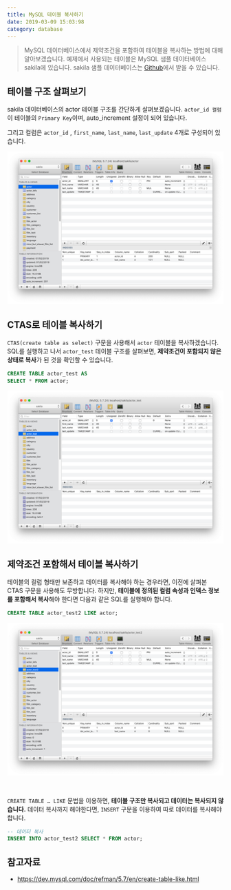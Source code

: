 ```yaml
---
title: MySQL 테이블 복사하기
date: 2019-03-09 15:03:98
category: database
---
```


> MySQL 데이터베이스에서 제약조건을 포함하여 테이블을 복사하는 방법에 대해 알아보겠습니다. 예제에서 사용되는 테이블은 MySQL 샘플 데이터베이스 sakila에 있습니다. sakila 샘플 데이터베이스는 [Github](https://github.com/datacharmer/test_db)에서 받을 수 있습니다.

## 테이블 구조 살펴보기
sakila 데이터베이스의 actor 테이블 구조를 간단하게 살펴보겠습니다. ```actor_id 컬럼```이 테이블의 ```Primary Key```이며, auto_increment 설정이 되어 있습니다.

그리고 컬럼은 ```actor_id``` , ```first_name```, ```last_name```, ```last_update``` 4개로 구성되어 있습니다.

![](./images/mysql-table-structure.png)

## CTAS로 테이블 복사하기
```CTAS(create table as select)``` 구문을 사용해서 ```actor``` 테이블을 복사하겠습니다. SQL를 실행하고 나서 ```actor_test``` 테이블 구조를 살펴보면, <b>제약조건이 포함되지 않은 상태로 복사</b>가 된 것을 확인할 수 있습니다.

```sql
CREATE TABLE actor_test AS
SELECT * FROM actor;
```

![](./images/mysql-ctas-copy.png)

## 제약조건 포함해서 테이블 복사하기
테이블의 컬럼 형태만 보존하고 데이터를 복사해야 하는 경우라면, 이전에 살펴본 CTAS 구문을 사용해도 무방합니다. 하지만, <b>테이블에 정의된 컬럼 속성과 인덱스 정보를 포함해서 복사</b>해야 한다면 다음과 같은 SQL를 실행해야 합니다.

```sql
CREATE TABLE actor_test2 LIKE actor;
```

![](./images/mysql-create-table-like.png)

<br/>

```CREATE TABLE … LIKE``` 문법을 이용하면, <b>테이블 구조만 복사되고 데이터는 복사되지 않습니다.</b> 데이터 복사까지 해야한다면, ```INSERT``` 구문을 이용하여 따로 데이터를 복사해야 합니다.

```sql
-- 데이터 복사
INSERT INTO actor_test2 SELECT * FROM actor;
```

## 참고자료
- https://dev.mysql.com/doc/refman/5.7/en/create-table-like.html